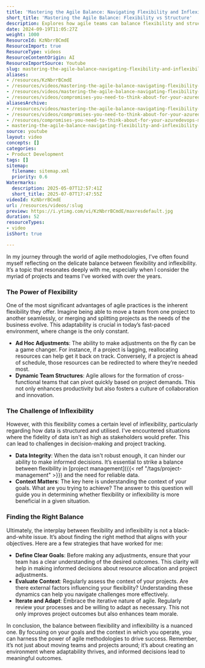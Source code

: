 ```yaml
---
title: 'Mastering the Agile Balance: Navigating Flexibility and Inflexibility for Project Success'
short_title: 'Mastering the Agile Balance: Flexibility vs Structure'
description: Explores how agile teams can balance flexibility and structure, manage data integrity, and adapt processes to achieve project goals and improve decision-making.
date: 2024-09-19T11:05:27Z
weight: 1000
ResourceId: KzNbrrBCmdE
ResourceImport: true
ResourceType: videos
ResourceContentOrigin: AI
ResourceImportSource: Youtube
slug: mastering-the-agile-balance-navigating-flexibility-and-inflexibility-for-project-success
aliases:
- /resources/KzNbrrBCmdE
- /resources/videos/mastering-the-agile-balance-navigating-flexibility-and-inflexibility-for-project-success-KzNbrrBCmdE
- /resources/videos/mastering-the-agile-balance-navigating-flexibility-and-inflexibility-for-project-success
- /resources/videos/compromises-you-need-to-think-about-for-your-azuredevops-migration-excerpt-2
aliasesArchive:
- /resources/videos/mastering-the-agile-balance-navigating-flexibility-and-inflexibility-for-project-success
- /resources/videos/compromises-you-need-to-think-about-for-your-azuredevops-migration-excerpt-2
- /resources/compromises-you-need-to-think-about-for-your-azuredevops-migration-excerpt-2
- mastering-the-agile-balance-navigating-flexibility-and-inflexibility-for-project-success-KzNbrrBCmdE
source: youtube
layout: video
concepts: []
categories:
- Product Development
tags: []
sitemap:
  filename: sitemap.xml
  priority: 0.6
Watermarks:
  description: 2025-05-07T12:57:41Z
  short_title: 2025-07-07T17:47:55Z
videoId: KzNbrrBCmdE
url: /resources/videos/:slug
preview: https://i.ytimg.com/vi/KzNbrrBCmdE/maxresdefault.jpg
duration: 52
resourceTypes:
- video
isShort: true

---
```

In my journey through the world of agile methodologies, I've often found myself reflecting on the delicate balance between flexibility and inflexibility. It’s a topic that resonates deeply with me, especially when I consider the myriad of projects and teams I've worked with over the years. 

### The Power of Flexibility

One of the most significant advantages of agile practices is the inherent flexibility they offer. Imagine being able to move a team from one project to another seamlessly, or merging and splitting projects as the needs of the business evolve. This adaptability is crucial in today’s fast-paced environment, where change is the only constant. 

- **Ad Hoc Adjustments**: The ability to make adjustments on the fly can be a game changer. For instance, if a project is lagging, reallocating resources can help get it back on track. Conversely, if a project is ahead of schedule, those resources can be redirected to where they’re needed most.
- **Dynamic Team Structures**: Agile allows for the formation of cross-functional teams that can pivot quickly based on project demands. This not only enhances productivity but also fosters a culture of collaboration and innovation.

### The Challenge of Inflexibility

However, with this flexibility comes a certain level of inflexibility, particularly regarding how data is structured and utilised. I've encountered situations where the fidelity of data isn't as high as stakeholders would prefer. This can lead to challenges in decision-making and project tracking.

- **Data Integrity**: When the data isn't robust enough, it can hinder our ability to make informed decisions. It’s essential to strike a balance between flexibility in [project management]({{< ref "/tags/project-management" >}}) and the need for reliable data.
- **Context Matters**: The key here is understanding the context of your goals. What are you trying to achieve? The answer to this question will guide you in determining whether flexibility or inflexibility is more beneficial in a given situation.

### Finding the Right Balance

Ultimately, the interplay between flexibility and inflexibility is not a black-and-white issue. It’s about finding the right method that aligns with your objectives. Here are a few strategies that have worked for me:

- **Define Clear Goals**: Before making any adjustments, ensure that your team has a clear understanding of the desired outcomes. This clarity will help in making informed decisions about resource allocation and project adjustments.
- **Evaluate Context**: Regularly assess the context of your projects. Are there external factors influencing your flexibility? Understanding these dynamics can help you navigate challenges more effectively.
- **Iterate and Adapt**: Embrace the iterative nature of agile. Regularly review your processes and be willing to adapt as necessary. This not only improves project outcomes but also enhances team morale.

In conclusion, the balance between flexibility and inflexibility is a nuanced one. By focusing on your goals and the context in which you operate, you can harness the power of agile methodologies to drive success. Remember, it’s not just about moving teams and projects around; it’s about creating an environment where adaptability thrives, and informed decisions lead to meaningful outcomes.

